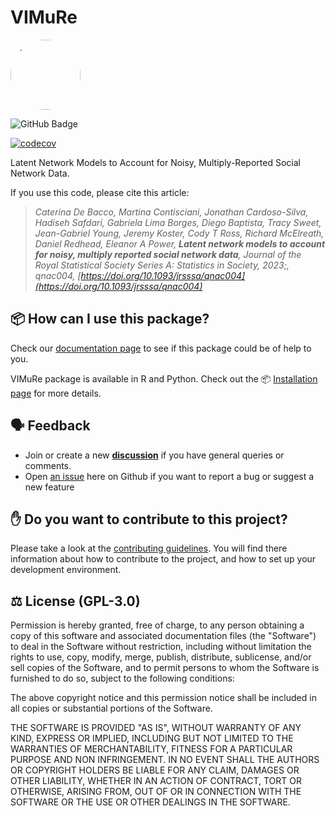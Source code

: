 # VIMuRe

<img src="https://raw.githubusercontent.com/latentnetworks/vimure/main/docs/figures/stable_diffusion_stickmen.png" style="object-fit: cover;width:8em;height:8em;border-radius: 70%;"/>


![GitHub Badge](https://github.com/latentnetworks/vimure/workflows/test/badge.svg)

[![codecov](https://codecov.io/gh/latentnetworks/vimure/branch/main/graph/badge.svg?token=NAZP90D12J)](https://codecov.io/gh/latentnetworks/vimure)

Latent Network Models to Account for Noisy, Multiply-Reported Social Network Data.


If you use this code, please cite this article:

> _Caterina De Bacco, Martina Contisciani, Jonathan Cardoso-Silva, Hadiseh Safdari, Gabriela Lima Borges, Diego Baptista, Tracy Sweet, Jean-Gabriel Young, Jeremy Koster, Cody T Ross, Richard McElreath, Daniel Redhead, Eleanor A Power, **Latent network models to account for noisy, multiply reported social network data**, Journal of the Royal Statistical Society Series A: Statistics in Society, 2023;, qnac004, [https://doi.org/10.1093/jrsssa/qnac004](https://doi.org/10.1093/jrsssa/qnac004)_

## 📦 How can I use this package?

Check our [documentation page](https://latentnetworks.github.io/vimure/) to see if this package could be of help to you.

VIMuRe package is available in R and Python. Check out the 📦 [Installation page](https://latentnetworks.github.io/vimure/latest/install.html) for more details. 

## 🗣️ Feedback

- Join or create a new [**discussion**](https://github.com/latentnetworks/vimure/discussions) if you have general queries or comments.
- Open [an issue](https://github.com/latentnetworks/vimure/issues/new/choose) here on Github if you want to report a bug or suggest a new feature

## ✋ Do you want to contribute to this project?

Please take a look at the [contributing guidelines](CONTRIBUTING.md). You will find there information about how to contribute to the project, and how to set up your development environment.



## ⚖️ License (GPL-3.0)

Permission is hereby granted, free of charge, to any person obtaining a copy of this software and associated documentation files (the "Software") to deal in the Software without restriction, including without limitation the rights to use, copy, modify, merge, publish, distribute, sublicense, and/or sell copies of the Software, and to permit persons to whom the Software is furnished to do so, subject to the following conditions:

The above copyright notice and this permission notice shall be included in all copies or substantial portions of the Software.

THE SOFTWARE IS PROVIDED "AS IS", WITHOUT WARRANTY OF ANY KIND, EXPRESS OR IMPLIED, INCLUDING BUT NOT LIMITED TO THE WARRANTIES OF MERCHANTABILITY, FITNESS FOR A PARTICULAR PURPOSE AND NON INFRINGEMENT. IN NO EVENT SHALL THE AUTHORS OR COPYRIGHT HOLDERS BE LIABLE FOR ANY CLAIM, DAMAGES OR OTHER LIABILITY, WHETHER IN AN ACTION OF CONTRACT, TORT OR OTHERWISE, ARISING FROM, OUT OF OR IN CONNECTION WITH THE SOFTWARE OR THE USE OR OTHER DEALINGS IN THE SOFTWARE.
